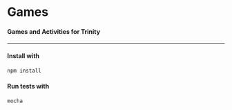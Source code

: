 # Games
#### Games and Activities for Trinity
---

#### Install with
```bash
npm install
```

#### Run tests with
```bash
mocha
```

